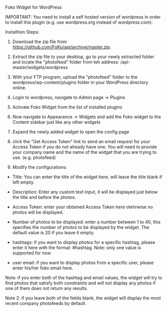 Foko Widget for WordPress

IMPORTANT: You need to install a self hosted version of wordpress in order to install this plugin (e.g. use wordpress.org instead of wordpress.com).

Installtion Steps:

1. Download the zip file from https://github.com/FoKo/api/archive/master.zip.

2. Extract the zip file to your desktop, go to your newly extracted folder and locate the "photofeed" folder from teh address: /api-master/widgets/wordpress

3. With your FTP program, upload the "photofeed" folder to the wordpress/wp-content/plugins folder in your WordPress directory online.

4. Login to wordpress, navigate to Admin page -> Plugins

5. Activate Foko Widget from the list of installed plugins

6. Now navigate to Appearance -> Widgets and add the Foko widget to the Content sidebar just like any other widgets

7. Expand the newly added widget to open the config page

8. click the "Get Access Token" link to send an email request for your Access Token if you do not already have one. You will need to provide your company name and the name of the widget that you are trying to use. (e.g. photofeed)

9. Modify the configurations:
- Title: You can enter the title of the widget here, will leave the title blank if left empty.

- Description: Enter any custom text input, it will be displayed just below the title and before the photos.

- Access Token: enter your obtained Access Token here otehrwise no photos will be displayed.

- Number of photos to be displayed: enter a number between 1 to 40, this specifies the number of photos to be displayed by the widget. The default value is 20 if you leave it empty.

- hashtags: if you want to display photos for a specific hashtag, please enter it here with the format: #hashtag. Note: only one value is supported for now.

- user email: if you want to display photos from a specific user, please enter his/her foko email here.

Note: if you enter both of the hashtag and email values, the widget will try to find photos that satisfy both constraints and will not display any photos if one of them does not return any results.

Note 2: if you leave both of the fields blank, the widget will display the most recent company photofeeds by default.